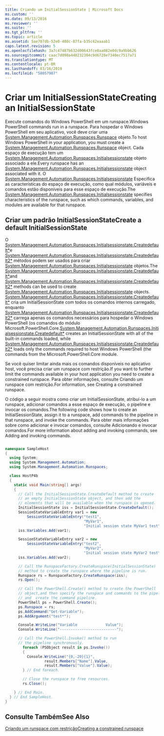 ```yaml
---
title: Criando um InitialSessionState | Microsoft Docs
ms.custom: ''
ms.date: 09/13/2016
ms.reviewer: ''
ms.suite: ''
ms.tgt_pltfrm: ''
ms.topic: article
ms.assetid: 5ae707db-52e0-408c-87fa-b35c42eaaab1
caps.latest.revision: 5
ms.openlocfilehash: 3a7c47487b632d00643fce0aa082e0dc9a9bb626
ms.sourcegitcommit: caac7d098a448232304c9d6728e7340ec7517a71
ms.translationtype: MT
ms.contentlocale: pt-BR
ms.lasthandoff: 03/16/2019
ms.locfileid: "58057987"
---
```

# <a name="creating-an-initialsessionstate"></a><span data-ttu-id="8d6d3-102">Criar um InitialSessionState</span><span class="sxs-lookup"><span data-stu-id="8d6d3-102">Creating an InitialSessionState</span></span>

<span data-ttu-id="8d6d3-103">Execute comandos do Windows PowerShell em um runspace.</span><span class="sxs-lookup"><span data-stu-id="8d6d3-103">Windows PowerShell commands run in a runspace.</span></span> <span data-ttu-id="8d6d3-104">Para hospedar o Windows PowerShell em seu aplicativo, você deve criar uma [System.Management.Automation.Runspaces.Runspace](/dotnet/api/System.Management.Automation.Runspaces.Runspace) objeto.</span><span class="sxs-lookup"><span data-stu-id="8d6d3-104">To host Windows PowerShell in your application, you must create a [System.Management.Automation.Runspaces.Runspace](/dotnet/api/System.Management.Automation.Runspaces.Runspace) object.</span></span> <span data-ttu-id="8d6d3-105">Cada espaço de execução tem um [System.Management.Automation.Runspaces.Initialsessionstate](/dotnet/api/System.Management.Automation.Runspaces.InitialSessionState) objeto associado a ele.</span><span class="sxs-lookup"><span data-stu-id="8d6d3-105">Every runspace has an [System.Management.Automation.Runspaces.Initialsessionstate](/dotnet/api/System.Management.Automation.Runspaces.InitialSessionState) object associated with it.</span></span> <span data-ttu-id="8d6d3-106">O [System.Management.Automation.Runspaces.Initialsessionstate](/dotnet/api/System.Management.Automation.Runspaces.InitialSessionState) Especifica as características do espaço de execução, como qual módulos, variáveis e comandos estão disponíveis para esse espaço de execução.</span><span class="sxs-lookup"><span data-stu-id="8d6d3-106">The [System.Management.Automation.Runspaces.Initialsessionstate](/dotnet/api/System.Management.Automation.Runspaces.InitialSessionState) specifies characteristics of the runspace, such as which commands, variables, and modules are available for that runspace.</span></span>

## <a name="create-a-default-initialsessionstate"></a><span data-ttu-id="8d6d3-107">Criar um padrão InitialSessionState</span><span class="sxs-lookup"><span data-stu-id="8d6d3-107">Create a default InitialSessionState</span></span>

 <span data-ttu-id="8d6d3-108">O [System.Management.Automation.Runspaces.Initialsessionstate.Createdefault\*](/dotnet/api/System.Management.Automation.Runspaces.InitialSessionState.CreateDefault)e [System.Management.Automation.Runspaces.Initialsessionstate.Createdefault2\*](/dotnet/api/System.Management.Automation.Runspaces.InitialSessionState.CreateDefault2) métodos podem ser usados para criar [System.Management.Automation.Runspaces.Initialsessionstate](/dotnet/api/System.Management.Automation.Runspaces.InitialSessionState) objetos.</span><span class="sxs-lookup"><span data-stu-id="8d6d3-108">The [System.Management.Automation.Runspaces.Initialsessionstate.Createdefault\*](/dotnet/api/System.Management.Automation.Runspaces.InitialSessionState.CreateDefault)and [System.Management.Automation.Runspaces.Initialsessionstate.Createdefault2\*](/dotnet/api/System.Management.Automation.Runspaces.InitialSessionState.CreateDefault2) methods can be used to create [System.Management.Automation.Runspaces.Initialsessionstate](/dotnet/api/System.Management.Automation.Runspaces.InitialSessionState) objects.</span></span> <span data-ttu-id="8d6d3-109">[System.Management.Automation.Runspaces.Initialsessionstate.Createdefault\*](/dotnet/api/System.Management.Automation.Runspaces.InitialSessionState.CreateDefault) cria um InitialSessionState com todos os comandos internos carregado, enquanto [ System.Management.Automation.Runspaces.Initialsessionstate.Createdefault2\*](/dotnet/api/System.Management.Automation.Runspaces.InitialSessionState.CreateDefault2) carrega apenas os comandos necessários para hospedar o Windows PowerShell (os comandos do módulo Microsoft.PowerShell.Core.</span><span class="sxs-lookup"><span data-stu-id="8d6d3-109">[System.Management.Automation.Runspaces.Initialsessionstate.Createdefault\*](/dotnet/api/System.Management.Automation.Runspaces.InitialSessionState.CreateDefault) creates an InitialSessionState with all of the built-in commands loaded, while [System.Management.Automation.Runspaces.Initialsessionstate.Createdefault2\*](/dotnet/api/System.Management.Automation.Runspaces.InitialSessionState.CreateDefault2) loads only the commands required to host Windows PowerShell (the commands from the Microsoft.PowerShell.Core module.</span></span>

 <span data-ttu-id="8d6d3-110">Se você quiser limitar ainda mais os comandos disponíveis no aplicativo host, você precisa criar um runspace com restrição.</span><span class="sxs-lookup"><span data-stu-id="8d6d3-110">If you want to further limit the commands available in your host application you need to create a constrained runspace.</span></span> <span data-ttu-id="8d6d3-111">Para obter informações, consulte Criando um runspace com restrição.</span><span class="sxs-lookup"><span data-stu-id="8d6d3-111">For information, see Creating a constrained runspace.</span></span>

 <span data-ttu-id="8d6d3-112">O código a seguir mostra como criar um InitialSessionState, atribuí-lo a um runspace, adicionar comandos a esse espaço de execução, o pipeline e invocar os comandos.</span><span class="sxs-lookup"><span data-stu-id="8d6d3-112">The following code shows how to create an InitialSessionState, assign it to a runspace, add commands to the pipeline in that runspace, and invoke the commands.</span></span> <span data-ttu-id="8d6d3-113">Para obter mais informações sobre como adicionar e invocar comandos, consulte Adicionando e invocar comandos.</span><span class="sxs-lookup"><span data-stu-id="8d6d3-113">For more information about adding and invoking commands, see Adding and invoking commands.</span></span>

```csharp

namespace SampleHost
{
  using System;
  using System.Management.Automation;
  using System.Management.Automation.Runspaces;

  class HostP4b
  {
    static void Main(string[] args)
    {
      // Call the InitialSessionState.CreateDefault method to create
      // an empty InitialSessionState object, and then add the
      // elements that will be available when the runspace is opened.
      InitialSessionState iss = InitialSessionState.CreateDefault();
      SessionStateVariableEntry var1 = new
          SessionStateVariableEntry("test1",
                                    "MyVar1",
                                    "Initial session state MyVar1 test");
      iss.Variables.Add(var1);

      SessionStateVariableEntry var2 = new
          SessionStateVariableEntry("test2",
                                    "MyVar2",
                                    "Initial session state MyVar2 test");
      iss.Variables.Add(var2);

      // Call the RunspaceFactory.CreateRunspace(InitialSessionState)
      // method to create the runspace where the pipeline is run.
      Runspace rs = RunspaceFactory.CreateRunspace(iss);
      rs.Open();

      // Call the PowerShell.Create() method to create the PowerShell
      // object,and then specify the runspace and commands to the pipeline.
      // and  create the command pipeline.
      PowerShell ps = PowerShell.Create();
      ps.Runspace = rs;
      ps.AddCommand("Get-Variable");
      ps.AddArgument("test*");

      Console.WriteLine("Variable             Value");
      Console.WriteLine("--------------------------");

      // Call the PowerShell.Invoke() method to run
      // the pipeline synchronously.
        foreach (PSObject result in ps.Invoke())
        {
          Console.WriteLine("{0,-20}{1}",
                  result.Members["Name"].Value,
                  result.Members["Value"].Value);
        } // End foreach.

        // Close the runspace to free resources.
        rs.Close();

    } // End Main.
  } // End SampleHost.
}
```

## <a name="see-also"></a><span data-ttu-id="8d6d3-114">Consulte Também</span><span class="sxs-lookup"><span data-stu-id="8d6d3-114">See Also</span></span>

 [<span data-ttu-id="8d6d3-115">Criando um runspace com restrição</span><span class="sxs-lookup"><span data-stu-id="8d6d3-115">Creating a constrained runspace</span></span>](./creating-a-constrained-runspace.md)
